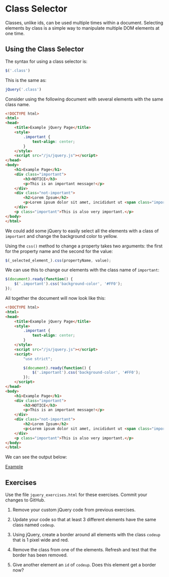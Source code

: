 # Class Selector

Classes, unlike ids, can be used multiple times within a document. Selecting elements by class is a simple way to manipulate multiple DOM elements at one time.

## Using the Class Selector

The syntax for using a class selector is:

~~~js
$('.class')
~~~

This is the same as:

~~~js
jQuery('.class')
~~~

Consider using the following document with several elements with the same class name.

~~~html
<!DOCTYPE html>
<html>
<head>
    <title>Example jQuery Page</title>
    <style>
        .important {
            text-align: center;
        }
    </style>
    <script src="/js/jquery.js"></script>
</head>
<body>
    <h1>Example Page</h1>
    <div class="important">
        <h3>NOTICE</h3>
        <p>This is an important message!</p>
    </div>
    <div class="not-important">
        <h2>Lorem Ipsum</h2>
        <p>Lorem ipsum dolor sit amet, incididunt ut <span class="important">labore et dolore magna aliqua.</span>, quis ut aliquip ex ea commodo.</p>
    </div>
    <p class="important">This is also very important.</p>
</body>
</html>
~~~

We could add some jQuery to easily select all the elements with a class of `important` and change the background color to yellow.

Using the `css()` method to change a property takes two arguments: the first for the property name and the second for the value:

~~~js
$(_selected_element_).css(propertyName, value);
~~~

We can use this to change our elements with the class name of `important`:

~~~js
$(document).ready(function() {
    $('.important').css('background-color', '#FF0');
});
~~~

All together the document will now look like this:

~~~html
<!DOCTYPE html>
<html>
<head>
    <title>Example jQuery Page</title>
    <style>
        .important {
            text-align: center;
        }
    </style>
    <script src="/js/jquery.js"></script>
    <script>
        "use strict";

        $(document).ready(function() {
            $('.important').css('background-color', '#FF0');
        });
    </script>
</head>
<body>
    <h1>Example Page</h1>
    <div class="important">
        <h3>NOTICE</h3>
        <p>This is an important message!</p>
    </div>
    <div class="not-important">
        <h2>Lorem Ipsum</h2>
        <p>Lorem ipsum dolor sit amet, incididunt ut <span class="important">labore et dolore magna aliqua.</span>, quis ut aliquip ex ea commodo.</p>
    </div>
    <p class="important">This is also very important.</p>
</body>
</html>
~~~

We can see the output below:

[Example](http://jsbin.com/topupe/1/edit?output)

## Exercises

Use the file `jquery_exercises.html` for these exercises.  Commit your changes to GitHub.

1. Remove your custom jQuery code from previous exercises.

1. Update your code so that at least 3 different elements have the same class named `codeup`.

1. Using jQuery, create a border around all elements with the class `codeup` that is 1 pixel wide and red.

1. Remove the class from one of the elements. Refresh and test that the border has been removed.

1. Give another element an `id` of `codeup`.  Does this element get a border now?
